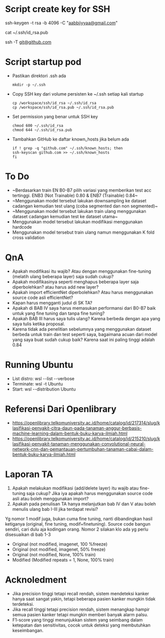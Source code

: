 # Script create key for SSH
ssh-keygen -t rsa -b 4096 -C "aabbiiyyaa@gmail.com"

cat ~/.ssh/id_rsa.pub

ssh -T git@github.com


# Script startup pod

- Pastikan direktori .ssh ada
    ```
    mkdir -p ~/.ssh
    ```

- Copy SSH key dari volume persisten ke ~/.ssh setiap kali startup
    ```
    cp /workspace/ssh/id_rsa ~/.ssh/id_rsa
    cp /workspace/ssh/id_rsa.pub ~/.ssh/id_rsa.pub
    ```

- Set permission yang benar untuk SSH key
    ```
    chmod 600 ~/.ssh/id_rsa
    chmod 644 ~/.ssh/id_rsa.pub
    ```

- Tambahkan GitHub ke daftar known_hosts jika belum ada
    ```
    if ! grep -q "github.com" ~/.ssh/known_hosts; then
    ssh-keyscan github.com >> ~/.ssh/known_hosts
    fi
    ```

# To Do
- ~Berdasarkan train EN B0-B7 pilih variasi yang memberikan test acc tertinggi. ENB3 (Not Trainable) 0.80 & ENB7 (Trainable) 0.84~
- ~Menggunakan model tersebut lakukan downsampling ke dataset cadangan kemudian test ulang (coba segmented dan non segmented)~
- ~Menggunakan model tersebut lakukan train ulang menggunakan dataset cadangan kemudian test ke dataset utama~
- Menggunakan model tersebut lakukan modifikasi menggunakan hardcode
- Menggunakan model tersebut train ulang namun menggunakan K fold cross validation

# QnA
- Apakah modifikasi itu wajib? Atau dengan menggunakan fine-tuning (melatih ulang beberapa layer) saja sudah cukup?
- Apakah modifikasinya seperti menghapus beberapa layer saja diperbolehkan? atau harus add new layer?
- Apakah import efficientNet diperbolehkan? Atau harus menggunakan source code asli efficientNet?
- Kapan harus mengganti judul di SK TA?
- Apakah di BAB IV saya harus memasukan performansi dari B0-B7 baik untuk yang fine tuning dan tanpa fine tuning?
- Apakah BAB III harus saya tulis ulang? Karena berbeda dengan apa yang saya tulis ketika proposal.
- Karena tidak ada penelitian sebelumnya yang menggunakan dataset berbeda untuk train dan test seperti saya, bagaimana acuan dari model yang saya buat sudah cukup baik? Karena saat ini paling tinggi adalah 0.84

# Running Ubuntu
- List distro: wsl --list --verbose
- Terminate: wsl -t Ubuntu
- Start: wsl --distribution Ubuntu

# Referensi Dari Openlibrary
- https://openlibrary.telkomuniversity.ac.id/home/catalog/id/217314/slug/klasifikasi-penyakit-citra-daun-pada-tanaman-anggur-berbasis-machine-learning-dalam-bentuk-buku-karya-ilmiah.html
- https://openlibrary.telkomuniversity.ac.id/home/catalog/id/215210/slug/klasifikasi-penyakit-tanaman-menggunakan-convolutional-neural-network-cnn-dan-pemantauan-pertumbuhan-tanaman-cabai-dalam-bentuk-buku-karya-ilmiah.html

# Laporan TA

1. Apakah melakukan modifikasi (add/delete layer) itu wajib atau fine-tuning saja cukup? Jika iya apakah harus menggunakan source code asli atau boleh menggunakan import?
2. Apakah pada penulisan TA hanya melanjutkan bab IV dan V atau boleh menulis ulang bab I-III jika terdapat revisi?

Yg nomor 1 modif juga, bukan cuma fine tuning, nanti dibandingkan hasil ketiganya (original, fine tuning, modif+finetuning). Source code bangun sendiri, cari dulu aja kodingan orang.
Nomor 2 silakan klo ada yg perlu disesuaikan di bab 1-3

- Original (not modified, imagenet, 100 %freeze)
- Original (not modified, imagenet, 50% freeze)
- Original (not modified, None, 100% train)
- Modified (Modified repeats = 1, None, 100% train)

# Acknoledment
- Jika precision tinggi tetapi recall rendah, sistem mendeteksi kanker hanya saat sangat yakin, tetapi beberapa pasien kanker mungkin tidak terdeteksi.
- Jika recall tinggi tetapi precision rendah, sistem menangkap hampir semua pasien kanker tetapi mungkin memberi banyak alarm palsu.
- F1-score yang tinggi menunjukkan sistem yang seimbang dalam ketepatan dan sensitivitas, cocok untuk deteksi yang membutuhkan keseimbangan.